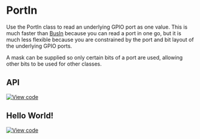 # PortIn

Use the PortIn class to read an underlying GPIO port as one value. This is much faster than [BusIn](BusIn.md) because you can read a port in one go, but it is much less flexible because you are constrained by the port and bit layout of the underlying GPIO ports.

A mask can be supplied so only certain bits of a port are used, allowing other bits to be used for other classes. 

## API

[![View code](https://www.mbed.com/embed/?type=library)](https://docs.mbed.com/docs/mbed-os-api/en/mbed-os-5.5/api/classmbed_1_1PortIn.html) 

## Hello World!

[![View code](https://www.mbed.com/embed/?url=https://developer.mbed.org/users/mbed_official/code/PortIn_HelloWorld/)](https://developer.mbed.org/users/mbed_official/code/PortIn_HelloWorld/file/92064442fd12/main.cpp) 
